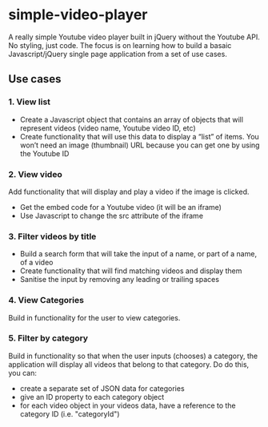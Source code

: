 # simple-video-player
A really simple Youtube video player built in jQuery without the Youtube API. No styling, just code. The focus is on learning how to build a basaic Javascript/jQuery single page application from a set of use cases.

## Use cases

### 1. View list

* Create a Javascript object that contains an array of objects that will represent videos (video name, Youtube video ID, etc)
* Create functionality that will use this data to display a “list” of items. You won’t need an image (thumbnail) URL because you can get one by using the Youtube ID 

### 2. View video

Add functionality that will display and play a video if the image is clicked.
* Get the embed code for a Youtube video (it will be an iframe)
* Use Javascript to change the src attribute of the iframe

### 3. Filter videos by title

* Build a search form that will take the input of a name, or part of a name, of a video
* Create functionality that will find matching videos and display them
* Sanitise the input by removing any leading or trailing spaces

### 4. View Categories

Build in functionality for the user to view categories.

### 5. Filter by category

Build in functionality so that when the user inputs (chooses) a category, the application will display all videos that belong to that category.
Do do this, you can:
* create a separate set of JSON data for categories
* give an ID property to each category object
* for each video object in your videos data, have a reference to the category ID (i.e. "categoryId")



